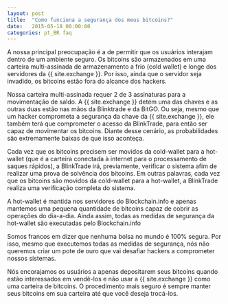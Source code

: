 ```yaml
---
layout: post
title:  "Como funciona a segurança dos meus bitcoins?"
date:   2015-05-18 00:00:00
categories: pt_BR faq
---
```


A nossa principal preocupação é a de permitir que os usuários interajam dentro de um ambiente seguro. Os bitcoins são armazenados em uma carteira multi-assinada de armazenamento a frio (cold wallet) e longe dos servidores da {{ site.exchange }}. Por isso, ainda que o servidor seja invadido, os bitcoins estão fora do alcance dos hackers. 

Nossa carteira multi-assinada requer 2 de 3 assinaturas para a movimentação de saldo. A {{ site.exchange }} detém uma das chaves e as outras duas estão nas mãos da Blinktrade e da BitGO. 
Ou seja, mesmo que um hacker comprometa a segurança da chave da {{ site.exchange }}, ele também terá que comprometer o acesso da BlinkTrade, para então ser capaz de movimentar os bitcoins. Diante desse cenário, as probabilidades são extremamente baixas de que isso aconteça.

Cada vez que os bitcoins precisem ser movidos da cold-wallet para a hot-wallet (que é a carteira conectada à internet para o processamento de saques rápidos), a BlinkTrade irá, previamente, verificar o sistema afim de realizar uma prova de solvência dos bitcoins. Em outras palavras, cada vez que os bitcoins são movidos da cold-wallet para a hot-wallet, a BlinkTrade realiza uma verificação completa do sistema.

A hot-wallet é mantida nos servidores do Blockchain.info e apenas mantemos uma pequena quantidade de bitcoins capaz de cobrir as operações do dia-a-dia. Ainda assim, todas as medidas de segurança da hot-wallet são executadas pelo Blockchain.info

Somos francos em dizer que nenhuma bolsa no mundo é 100% segura. Por isso, mesmo que executemos todas as medidas de segurança, nós não queremos criar um pote de ouro que vai desafiar hackers a comprometer nossos sistemas.

Nós encorajamos os usuários a apenas depositarem seus bitcoins quando estão interessados em vendê-los e não usar a {{ site.exchange }} como uma carteira de bitcoins. O procedimento mais seguro é sempre manter seus bitcoins em sua carteira até que você deseja trocá-los.
